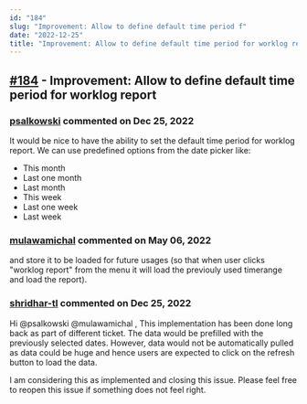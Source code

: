 ```yaml
---
id: "184"
slug: "Improvement: Allow to define default time period f"
date: "2022-12-25"
title: "Improvement: Allow to define default time period for worklog report"
---
```



## [#184](https://github.com/shridhar-tl/jira-assistant/issues/184) - Improvement: Allow to define default time period for worklog report

### [psalkowski](https://github.com/psalkowski) commented on Dec 25, 2022

It would be nice to have the ability to set the default time period for worklog report. We can use predefined options from the date picker like:
- This month
- Last one month
- Last month
- This week
- Last one week
- Last week


### [mulawamichal](https://github.com/mulawamichal) commented on May 06, 2022

and store it to be loaded for future usages (so that when user clicks "worklog report" from the menu it will load the previouly used timerange and load the report). 

### [shridhar-tl](https://github.com/shridhar-tl) commented on Dec 25, 2022

Hi @psalkowski @mulawamichal , This implementation has been done long back as part of different ticket. The data would be prefilled with the previously selected dates. However, data would not be automatically pulled as data could be huge and hence users are expected to click on the refresh button to load the data.

I am considering this as implemented and closing this issue. Please feel free to reopen this issue if something does not feel right.
